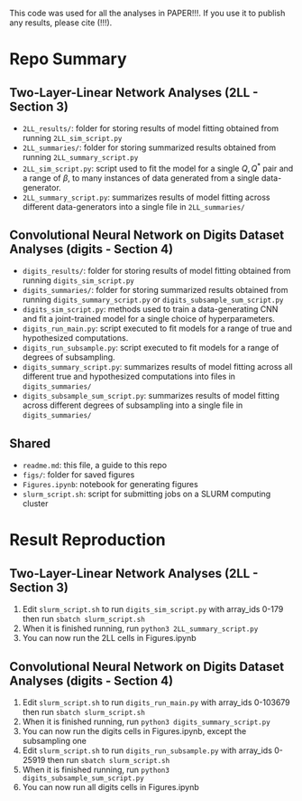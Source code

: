 This code was used for all the analyses in PAPER!!!. If you use it to publish any results, please cite (!!!).

# Repo Summary

## Two-Layer-Linear Network Analyses (2LL - Section 3)

* `2LL_results/`: folder for storing results of model fitting obtained from running `2LL_sim_script.py`
* `2LL_summaries/`: folder for storing summarized results obtained from running `2LL_summary_script.py`
* `2LL_sim_script.py`: script used to fit the model for a single $Q,Q^*$ pair and a range of $\beta$, to many instances of data generated from a single data-generator.
* `2LL_summary_script.py`: summarizes results of model fitting across different data-generators into a single file in `2LL_summaries/`

## Convolutional Neural Network on Digits Dataset Analyses (digits - Section 4)

* `digits_results/`: folder for storing results of model fitting obtained from running `digits_sim_script.py`
* `digits_summaries/`: folder for storing summarized results obtained from running `digits_summary_script.py` or `digits_subsample_sum_script.py`
* `digits_sim_script.py`: methods used to train a data-generating CNN and fit a joint-trained model for a single choice of hyperparameters.
* `digits_run_main.py`: script executed to fit models for a range of true and hypothesized computations.
* `digits_run_subsample.py`: script executed to fit models for a range of degrees of subsampling.
* `digits_summary_script.py`: summarizes results of model fitting across all different true and hypothesized computations into files in `digits_summaries/`
* `digits_subsample_sum_script.py`: summarizes results of model fitting across different degrees of subsampling into a single file in `digits_summaries/`

## Shared
* `readme.md`: this file, a guide to this repo
* `figs/`: folder for saved figures
* `Figures.ipynb`: notebook for generating figures
* `slurm_script.sh`: script for submitting jobs on a SLURM computing cluster


# Result Reproduction

## Two-Layer-Linear Network Analyses (2LL - Section 3)
1. Edit `slurm_script.sh` to run `digits_sim_script.py` with array_ids 0-179 then run `sbatch slurm_script.sh`
2. When it is finished running, run `python3 2LL_summary_script.py`
3. You can now run the 2LL cells in Figures.ipynb

## Convolutional Neural Network on Digits Dataset Analyses (digits - Section 4)
1. Edit `slurm_script.sh` to run `digits_run_main.py` with array_ids 0-103679 then run `sbatch slurm_script.sh`
2. When it is finished running, run `python3 digits_summary_script.py`
3. You can now run the digits cells in Figures.ipynb, except the subsampling one
4. Edit `slurm_script.sh` to run `digits_run_subsample.py` with array_ids 0-25919 then run `sbatch slurm_script.sh`
5. When it is finished running, run `python3 digits_subsample_sum_script.py`
6. You can now run all digits cells in Figures.ipynb




